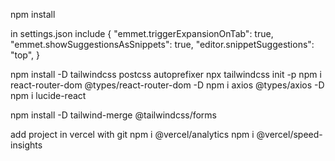 npm install

in settings.json include
{
    "emmet.triggerExpansionOnTab": true,
    "emmet.showSuggestionsAsSnippets": true,
    "editor.snippetSuggestions": "top",
}

npm install -D tailwindcss postcss autoprefixer
npx tailwindcss init -p
npm i react-router-dom @types/react-router-dom -D
npm i axios @types/axios -D
npm i lucide-react

npm install -D tailwind-merge @tailwindcss/forms 

add project in vercel with git
npm i @vercel/analytics
npm i @vercel/speed-insights